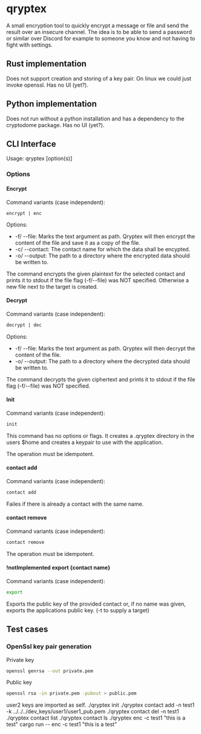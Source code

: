 # qryptex

A small encryption tool to quickly encrypt a message or file and send the result over an insecure channel.
The idea is to be able to send a password or similar over Discord for example to someone you know and not having to fight with settings.

## Rust implementation

Does not support creation and storing of a key pair. On linux we could just invoke openssl.
Has no UI (yet?).

## Python implementation

Does not run without a python installation and has a dependency to the cryptodome package.
Has no UI (yet?).

## CLI Interface

Usage: qryptex [option(s)]

### Options

#### Encrypt

Command variants (case independent):

```
encrypt | enc
```

Options:

* -f/ --file:       Marks the text argument as path.
    Qryptex will then encrypt the content of the file and save it as a copy of the file.
* -c/ --contact:    The contact name for which the data shall be encypted.
* -o/ --output:     The path to a directory where the encrypted data should be written to.

The command encrypts the given plaintext for the selected contact and prints it to stdout if the file flag (-f/--file) was NOT specified. Otherwise a new file next to the target is created.

#### Decrypt

Command variants (case independent):

```bash
decrypt | dec
```

Options:

* -f/ --file:       Marks the text argument as path.
    Qryptex will then decrypt the content of the file.
* -o/ --output:     The path to a directory where the decrypted data should be written to.

The command decrypts the given ciphertext and prints it to stdout if the file flag (-f/--file) was NOT specified.

#### Init

Command variants (case independent):

```bash
init
```

This command has no options or flags. It creates a .qryptex directory in the users $home and creates a keypair to use with the application.

The operation must be idempotent.

#### contact add

Command variants (case independent):

```bash
contact add
```

Failes if there is already a contact with the same name.

#### contact remove

Command variants (case independent):

```bash
contact remove
```

The operation must be idempotent.

#### !notImplemented export {contact name}

Command variants (case independent):

```bash
export
```

Exports the public key of the provided contact or, if no name was given, exports the applications public key. (-t to supply a target)

## Test cases

### OpenSsl key pair generation

Private key

```bash
openssl genrsa --out private.pem
```

Public key

```bash
openssl rsa -in private.pem -pubout > public.pem
```

user2 keys are imported as self.
./qryptex init
./qryptex contact add -n test1 -k ../../../dev_keys/user1/user1_pub.pem
./qryptex contact del -n test1
./qryptex contact list
./qryptex contact ls
./qryptex enc -c test1 "this is a test"
cargo run -- enc -c test1 "this is a test"
